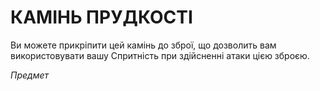 ﻿# КАМІНЬ ПРУДКОСТІ

Ви можете прикріпити цей камінь до зброї, що дозволить вам використовувати вашу Спритність при здійсненні атаки цією зброєю.

*Предмет*